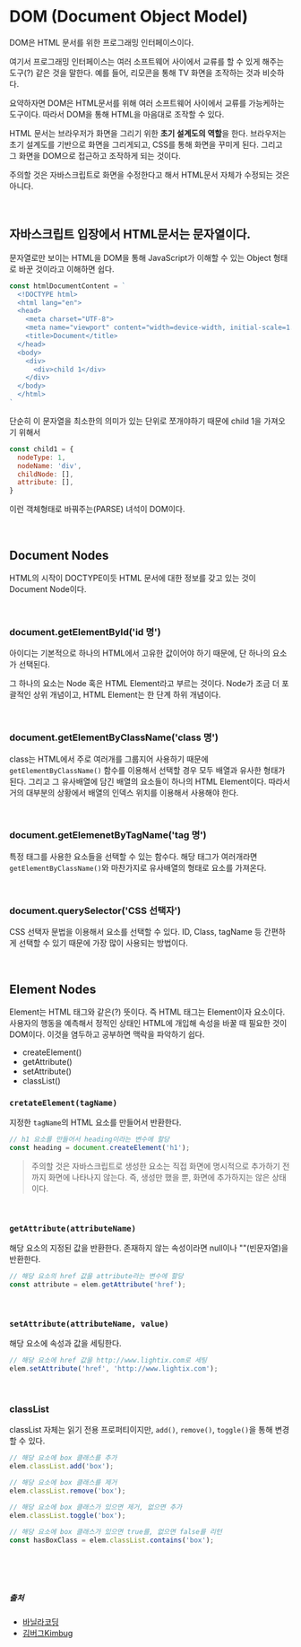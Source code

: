 # DOM (Document Object Model)

DOM은 HTML 문서를 위한 프로그래밍 인터페이스이다. 

여기서 프로그래밍 인터페이스는 여러 소프트웨어 사이에서 교류를 할 수 있게 해주는 도구(?) 같은 것을 말한다. 예를 들어, 리모콘을 통해 TV 화면을 조작하는 것과 비슷하다.

요약하자면 DOM은 HTML문서를 위해 여러 소프트웨어 사이에서 교류를 가능케하는 도구이다. 따라서 DOM을 통해 HTML을 마음대로 조작할 수 있다.

HTML 문서는 브라우저가 화면을 그리기 위한 **초기 설계도의 역할**을 한다. 브라우저는 초기 설계도를 기반으로 화면을 그리게되고, CSS를 통해 화면을 꾸미게 된다. 그리고 그 화면을 DOM으로 접근하고 조작하게 되는 것이다. 

주의할 것은 자바스크립트로 화면을 수정한다고 해서 HTML문서 자체가 수정되는 것은 아니다.

<br />

## 자바스크립트 입장에서 HTML문서는 문자열이다.
문자열로만 보이는 HTML을 DOM을 통해 JavaScript가 이해할 수 있는 Object 형태로 바꾼 것이라고 이해하면 쉽다.
```jsx
const htmlDocumentContent = `
  <!DOCTYPE html>
  <html lang="en">
  <head>
    <meta charset="UTF-8">
    <meta name="viewport" content="width=device-width, initial-scale=1.0">
    <title>Document</title>
  </head>
  <body>
    <div>
      <div>child 1</div>
    </div>
  </body>
  </html>
`
```
단순히 이 문자열을 최소한의 의미가 있는 단위로 쪼개야하기 때문에 child 1을 가져오기 위해서
```jsx
const child1 = {
  nodeType: 1,
  nodeName: 'div',
  childNode: [],
  attribute: [],
}
```
이런 객체형태로 바꿔주는(PARSE) 녀석이 DOM이다.

<br />

## Document Nodes
HTML의 시작이 DOCTYPE이듯 HTML 문서에 대한 정보를 갖고 있는 것이 Document Node이다.

<br />

### document.getElementById('id 명')
아이디는 기본적으로 하나의 HTML에서 고유한 값이어야 하기 때문에, 단 하나의 요소가 선택된다. 

그 하나의 요소는 Node 혹은 HTML Element라고 부르는 것이다. Node가 조금 더 포괄적인 상위 개념이고, HTML Element는 한 단계 하위 개념이다.

<br />

### document.getElementByClassName('class 명')
class는 HTML에서 주로 여러개를 그룹지어 사용하기 때문에 `getElementByClassName()` 함수를 이용해서 선택할 경우 모두 배열과 유사한 형태가 된다. 그리고 그 유사배열에 담긴 배열의 요소들이 하나의 HTML Element이다. 따라서 거의 대부분의 상황에서 배열의 인덱스 위치를 이용해서 사용해야 한다.

<br />

### document.getElemenetByTagName('tag 명')
특정 태그를 사용한 요소들을 선택할 수 있는 함수다. 해당 태그가 여러개라면 `getElementByClassName()`와 마찬가지로 유사배열의 형태로 요소를 가져온다.


<br />

### document.querySelector('CSS 선택자')
CSS 선택자 문법을 이용해서 요소를 선택할 수 있다. ID, Class, tagName 등 간편하게 선택할 수 있기 때문에 가장 많이 사용되는 방법이다.


<br />

## Element Nodes
Element는 HTML 태그와 같은(?) 뜻이다. 즉 HTML 태그는 Element이자 요소이다. 사용자의 행동을 예측해서 정적인 상태인 HTML에 개입해 속성을 바꿀 때 필요한 것이 DOM이다. 이것을 염두하고 공부하면 맥락을 파악하기 쉽다.

- createElement()
- getAttribute()
- setAttribute()
- classList()

### `cretateElement(tagName)`
지정한 `tagName`의 HTML 요소를 만들어서 반환한다.
```js
// h1 요소를 만들어서 heading이라는 변수에 할당
const heading = document.createElement('h1');
```
> 주의할 것은 자바스크립트로 생성한 요소는 직접 화면에 명시적으로 추가하기 전까지 화면에 나타나지 않는다. 즉, 생성만 했을 뿐, 화면에 추가하지는 않은 상태이다.

<br />

### `getAttribute(attributeName)`
해당 요소의 지정된 값을 반환한다. 존재하지 않는 속성이라면 null이나 ""(빈문자열)을 반환한다.
```js
// 해당 요소의 href 값을 attribute라는 변수에 할당
const attribute = elem.getAttribute('href');
```

<br />

### `setAttribute(attributeName, value)`
해당 요소에 속성과 값을 세팅한다.
```js
// 해당 요소에 href 값을 http://www.lightix.com로 세팅
elem.setAttribute('href', 'http://www.lightix.com');
```

<br />

### classList
classList 자체는 읽기 전용 프로퍼티이지만, `add()`, `remove()`, `toggle()`을 통해 변경할 수 있다.
```js
// 해당 요소에 box 클래스를 추가
elem.classList.add('box');

// 해당 요소에 box 클래스를 제거
elem.classList.remove('box');

// 해당 요소에 box 클래스가 있으면 제거, 없으면 추가
elem.classList.toggle('box');

// 해당 요소에 box 클래스가 있으면 true를, 없으면 false를 리턴
const hasBoxClass = elem.classList.contains('box');
```


<br />
<br />
<br />

##### 출처
- [바닐라코딩](https://book.vanillacoding.co/bootcamp-prep/week-2/2.dom-review/2-1.-dom-introduction)
- [김버그Kimbug](https://youtu.be/CFgXIJ3RZ50)